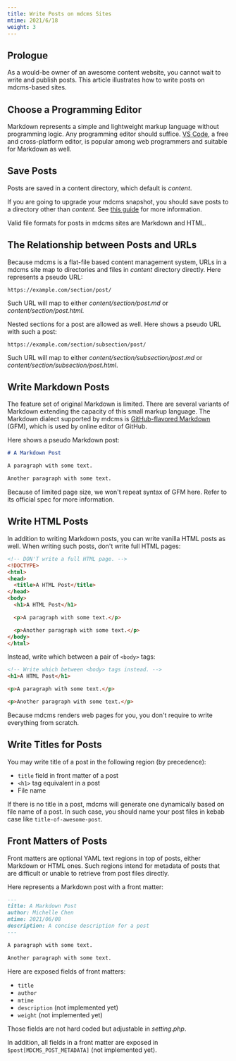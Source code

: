```yaml
---
title: Write Posts on mdcms Sites
mtime: 2021/6/18
weight: 3
---
```


## Prologue

As a would-be owner of an awesome content website, you cannot wait to write and publish posts. This article illustrates how to write posts on mdcms-based sites.

## Choose a Programming Editor

Markdown represents a simple and lightweight markup language without programming logic. Any programming editor should suffice. [VS Code](https://code.visualstudio.com/), a free and cross-platform editor, is popular among web programmers and suitable for Markdown as well.

## Save Posts

Posts are saved in a content directory, which default is *content*.

If you are going to upgrade your mdcms snapshot, you should save posts to a directory other than *content*. See [this guide](/howto/how-to-upgrade-mdcms/) for more information.

Valid file formats for posts in mdcms sites are Markdown and HTML.

## The Relationship between Posts and URLs

Because mdcms is a flat-file based content management system, URLs in a mdcms site map to directories and files in *content* directory directly. Here represents a pseudo URL:

```
https://example.com/section/post/
```

Such URL will map to either *content/section/post.md* or *content/section/post.html*.

Nested sections for a post are allowed as well. Here shows a pseudo URL with such a post:

```
https://example.com/section/subsection/post/
```

Such URL will map to either *content/section/subsection/post.md* or *content/section/subsection/post.html*.

## Write Markdown Posts

The feature set of original Markdown is limited. There are several variants of Markdown extending the capacity of this small markup language. The Markdown dialect supported by mdcms is [GitHub-flavored Markdown](https://github.github.com/gfm/) (GFM), which is used by online editor of GitHub.

Here shows a pseudo Markdown post:

```markdown
# A Markdown Post

A paragraph with some text.

Another paragraph with some text.
```

Because of limited page size, we won't repeat syntax of GFM here. Refer to its official spec for more information.

## Write HTML Posts

In addition to writing Markdown posts, you can write vanilla HTML posts as well. When writing such posts, don't write full HTML pages:

```html
<!-- DON'T write a full HTML page. -->
<!DOCTYPE>
<html>
<head>
  <title>A HTML Post</title>
</head>
<body>
  <h1>A HTML Post</h1>

  <p>A paragraph with some text.</p>

  <p>Another paragraph with some text.</p>
</body>
</html>
```

 Instead, write which between a pair of `<body>` tags:
 
 ```html
<!-- Write which between <body> tags instead. -->
<h1>A HTML Post</h1>

<p>A paragraph with some text.</p>

<p>Another paragraph with some text.</p>
 ```
 
Because mdcms renders web pages for you, you don't require to write everything from scratch.
 
## Write Titles for Posts

You may write title of a post in the following region (by precedence):

* `title` field in front matter of a post
* `<h1>` tag equivalent in a post
* File name

If there is no title in a post, mdcms will generate one dynamically based on file name of a post. In such case, you should name your post files in kebab case like `title-of-awesome-post`.

## Front Matters of Posts

Front matters are optional YAML text regions in top of posts, either Markdown or HTML ones. Such regions intend for metadata of posts that are difficult or unable to retrieve from post files directly.

Here represents a Markdown post with a front matter:

```markdown
---
title: A Markdown Post
author: Michelle Chen
mtime: 2021/06/08
description: A concise description for a post
---

A paragraph with some text.

Another paragraph with some text.
```

Here are exposed fields of front matters:

* `title`
* `author`
* `mtime`
* `description` (not implemented yet)
* `weight` (not implemented yet)

Those fields are not hard coded but adjustable in *setting.php*.

In addition, all fields in a front matter are exposed in `$post[MDCMS_POST_METADATA]` (not implemented yet).
